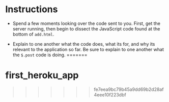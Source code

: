 # **Instructions**

* Spend a few moments looking over the code sent to you. First, get the server running, then begin to dissect the JavaScript code found at the bottom of `add.html`.

* Explain to one another what the code does, what its for, and why its relevant to the application so far. Be sure to explain to one another what the `$.post` code is doing.
=======
# first_heroku_app
>>>>>>> fe7eea9bc79b45a9dd69b2d28af4eee10f223dbf
